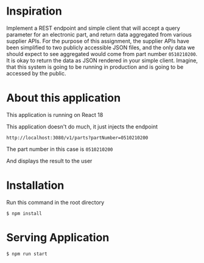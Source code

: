 # Inspiration

Implement a REST endpoint and simple client that will accept a query parameter for an electronic part, and return data aggregated from various supplier APIs. For the purpose of this assignment, the supplier APIs have been simplified to two publicly accessible JSON files, and the only data we should expect to see aggregated would come from part number `0510210200`. It is okay to return the data as JSON rendered in your simple client. Imagine, that this system is going to be running in production and is going to be accessed by the public. 

# About this application

This application is running on React 18

This application doesn't do much, it just injects the endpoint

`http://localhost:3080/v1/parts?partNumber=0510210200`

The part number in this case is `0510210200`

And displays the result to the user

# Installation

Run this command in the root directory

```
$ npm install
```

# Serving Application

```
$ npm run start
```

